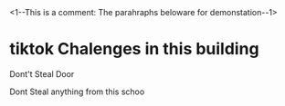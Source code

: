 <!DOCTYPE html>
<html lang="en">
  <head>
    <mate charset="UTF-8">
     <mate name="viewport" content"width=device-width,inital-scale=1.0">
       <title> Cascading Rules </title>
       </head>
      <body>
        <1--This is a comment: The parahraphs beloware for demonstation--1>
          <h1 class="under"> tiktok Chalenges in this building</h1>
         <p> Dont't Steal Door </p>  
          <p> Dont Steal anything from this schoo <p>
                      </body>
       
  
  
  
  
</html>
